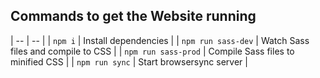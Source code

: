 ## Commands to get the Website running

| -- | -- |
| `npm i` | Install dependencies |
| `npm run sass-dev` | Watch Sass files and compile to CSS |
| `npm run sass-prod` | Compile Sass files to minified CSS |
| `npm run sync` | Start browsersync server |
